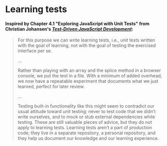 # Learning tests

#### Inspired by Chapter 4.1 "Exploring JavaScript with Unit Tests" from Christian Johansen's [_Test-Driven JavaScript Development_](http://tddjs.com/):

> For this purpose we can write learning tests, i.e., unit tests written with the goal of learning, not with the goal of testing the exercised interface per se.
>
> ...
>
> Rather than playing with an array and the splice method in a browser console, we put the test in a file. With a minimum of added overhead, we now have a repeatable experiment that documents what we just learned, perfect for later review.
>
> ...
>
> Testing built-in functionality like this might seem to contradict our usual attitude toward unit testing: never to test code that we didn’t write ourselves, and to mock or stub external dependencies while testing. These are still valuable pieces of advice, but they do not apply to learning tests. Learning tests aren’t a part of production code; they live in a separate repository, a personal repository, and they help us document our knowledge and our learning experience.
